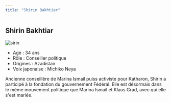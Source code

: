 ```yaml
---
title: "Shirin Bakhtiar"
---
```


Shirin Bakhtiar
---------------

![sirin](/images/stories/saga/gundam00film/persos/autres/sirin.jpg)
- Age : 34 ans  
- Rôle : Conseiller politique  
- Origines : Azadistan  
- Voix japonaise : Michiko Neya


Ancienne conseillère de Marina Ismail puiss activiste pour Katharon, Shirin a participé à la fondation du gouvernement Fédéral. Elle est désormais dans le même mouvement politique que Marina Ismail et Klaus Grad, avec qui elle s'est mariée.

